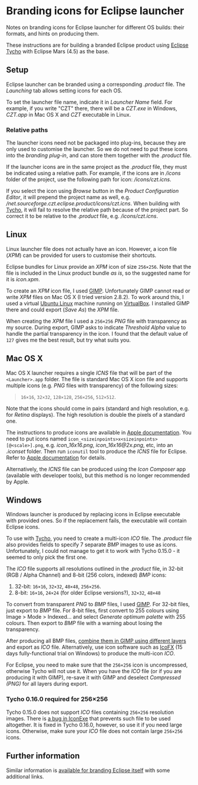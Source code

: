 # Branding icons for Eclipse launcher

Notes on branding icons for Eclipse launcher for different OS builds: their formats, and hints
on producing them.

These instructions are for building a branded Eclipse product using [Eclipse Tycho][tycho]
with Eclipse Mars (4.5) as the base.

[tycho]: http://www.eclipse.org/tycho/


## Setup

Eclipse launcher can be branded using a corresponding _.product_ file. The _Launching_ tab allows
setting icons for each OS.

To set the launcher file name, indicate it in _Launcher Name_ field. For example, if you write
"CZT" there, there will be a _CZT.exe_ in Windows, _CZT.app_ in Mac OS X and _CZT_ executable
in Linux.


### Relative paths

The launcher icons need not be packaged into plug-ins, because they are only used to customise the
launcher. So we do not need to put these icons into the _branding plug-in_, and can store them
together with the _.product_ file.

If the launcher icons are in the same project as the _.product_ file, they must be indicated
using a relative path. For example, if the icons are in _/icons_ folder of the project, use
the following path for icon: _/icons/czt.icns_. 

If you select the icon using _Browse_ button in the _Product Configuration Editor_, it will 
prepend the project name as well, e.g. _/net.sourceforge.czt.eclipse.product/icons/czt.icns_.
When building with [Tycho][tycho], it will fail to resolve the relative path because of the
project part. So correct it to be relative to the _.product_ file, e.g. _/icons/czt.icns_.


## Linux

Linux launcher file does not actually have an icon. However, a icon file (_XPM_) can be provided
for users to customise their shortcuts.

Eclipse bundles for Linux provide an _XPM_ icon of size `256×256`. Note that the file is included
in the Linux product bundle _as is_, so the suggested name for it is _icon.xpm_.

To create an _XPM_ icon file, I used [GIMP][gimp]. Unfortunately GIMP cannot read or write _XPM_
files on Mac OS X (I tried version 2.8.2). To work around this, I used a virtual
[Ubuntu Linux][ubuntu] machine running on [VirtualBox][virtualbox]. I installed GIMP there and
could export (_Save As_) the _XPM_ file.

When creating the _XPM_ file I used a `256×256` _PNG_ file with transparency as my source. During
export, GIMP asks to indicate _Threshold Alpha_ value to handle the partial transparency in the
icon. I found that the default value of `127` gives me the best result, but try what suits you.

[gimp]: http://www.gimp.org/
[ubuntu]: http://www.ubuntu.com/
[virtualbox]: http://www.virtualbox.org/


## Mac OS X

Mac OS X launcher requires a single _ICNS_ file that will be part of the `<Launcher>.app`
folder. The file is standard Mac OS X icon file and supports multiple icons
(e.g. _PNG_ files with transparency) of the following sizes:

> `16×16`, `32×32`, `128×128`, `256×256`, `512×512`.

Note that the icons should come in pairs (standard and high resolution, e.g. for _Retina_
displays). The high resolution is double the pixels of a standard one.

The instructions to produce icons are available in [Apple documentation][mac-hires]. You need
to put icons named `icon_<sizeinpoints>x<sizeinpoints>[@<scale>].png`, e.g. _icon_16x16.png_,
_icon_16x16@2x.png_, etc, into an _.iconset_ folder. Then run `iconutil` tool to produce
the _ICNS_ file for Eclipse. Refer to [Apple documentation][mac-hires] for details.

Alternatively, the _ICNS_ file can be produced using the _Icon Composer_ app (available with
developer tools), but this method is no longer recommended by Apple.

[mac-hires]: http://developer.apple.com/library/mac/#documentation/GraphicsAnimation/Conceptual/HighResolutionOSX/Optimizing/Optimizing.html#//apple_ref/doc/uid/TP40012302-CH7-SW3


## Windows

Windows launcher is produced by replacing icons in Eclipse executable with provided ones.
So if the replacement fails, the executable will contain Eclipse icons.

To use with [Tycho][tycho], you need to create a multi-icon _ICO_ file. The _.product_
file also provides fields to specify 7 separate _BMP_ images to use as icons. Unfortunately,
I could not manage to get it to work with Tycho 0.15.0 - it seemed to only pick the first
one.

The _ICO_ file supports all resolutions outlined in the _.product_ file, in
32-bit (RGB / Alpha Channel) and 8-bit (256 colors, indexed) _BMP_ icons:

1. 32-bit: `16×16`, `32×32`, `48×48`, `256×256`.
2. 8-bit: `16×16`, `24×24` (for older Eclipse versions?), `32×32`, `48×48`

To convert from transparent _PNG_ to _BMP_ files, I used [GIMP][gimp]. For 32-bit files,
just export to _BMP_ file. For 8-bit files, first convert to 255 colours using
Image > Mode > Indexed... and select _Generate optimum palette_ with 255 colours.
Then export to _BMP_ file with a warning about losing the transparency.

After producing all BMP files, [combine them in GIMP using different layers][gimp-ico]
and export as _ICO_ file. Alternatively, use icon software such as [IcoFX][icofx]
(15 days fully-functional trial on Windows) to produce the multi-icon _ICO_.

For Eclipse, you need to make sure that the `256×256` icon is uncompressed, otherwise
Tycho will not use it. When you have the _ICO_ file (or if you are producing it with GIMP),
re-save it with GIMP and deselect _Compressed (PNG)_ for all layers during export.

[gimp-ico]: http://egressive.com/tutorial/creating-a-multi-resolution-favicon-including-transparency-with-the-gimp
[icofx]: http://icofx.ro/


### Tycho 0.16.0 required for 256×256

Tycho 0.15.0 does not support _ICO_ files containing `256×256` resolution images. There is
[a bug in IconExe][bug-iconexe] that prevents such file to be used altogether. It is fixed
in Tycho 0.16.0, however, so use it if you need large icons. Otherwise, make sure your _ICO_
file does not contain large `256×256` icons.

[bug-iconexe]: https://bugs.eclipse.org/bugs/show_bug.cgi?id=384509


## Further information

Similar information is [available for branding Eclipse itself][eclipse-branding] with some
additional links.

[eclipse-branding]: http://wiki.eclipse.org/Platform-releng/Updating_Branding

